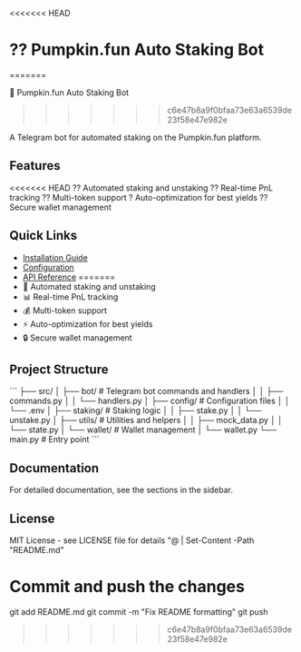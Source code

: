 <<<<<<< HEAD
# ?? Pumpkin.fun Auto Staking Bot
=======

🎃 Pumpkin.fun Auto Staking Bot
>>>>>>> c6e47b8a9f0bfaa73e63a6539de23f58e47e982e

A Telegram bot for automated staking on the Pumpkin.fun platform.

## Features

<<<<<<< HEAD
?? Automated staking and unstaking
?? Real-time PnL tracking
?? Multi-token support
? Auto-optimization for best yields
?? Secure wallet management

## Quick Links
- [Installation Guide](docs/getting-started/installation.md)
- [Configuration](docs/getting-started/configuration.md)
- [API Reference](docs/api/commands.md)
=======
- 🤖 Automated staking and unstaking
- 📊 Real-time PnL tracking
- 💰 Multi-token support
- ⚡ Auto-optimization for best yields
- 🔒 Secure wallet management

## Project Structure

\`\`\`
├── src/
│   ├── bot/           # Telegram bot commands and handlers
│   │   ├── commands.py
│   │   └── handlers.py
│   ├── config/        # Configuration files
│   │   └── .env
│   ├── staking/       # Staking logic
│   │   ├── stake.py
│   │   └── unstake.py
│   ├── utils/         # Utilities and helpers
│   │   ├── mock_data.py
│   │   └── state.py
│   └── wallet/        # Wallet management
│       └── wallet.py
└── main.py           # Entry point
\`\`\`

## Documentation

For detailed documentation, see the sections in the sidebar.

## License

MIT License - see LICENSE file for details
"@ | Set-Content -Path "README.md"

# Commit and push the changes
git add README.md
git commit -m "Fix README formatting"
git push
>>>>>>> c6e47b8a9f0bfaa73e63a6539de23f58e47e982e
